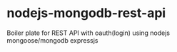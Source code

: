# nodejs-mongodb-rest-api
Boiler plate for REST API with oauth(login)  using nodejs mongoose/mongodb expressjs
